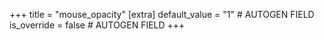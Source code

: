 +++
title = "mouse_opacity"
[extra]
default_value = "1" # AUTOGEN FIELD
is_override = false # AUTOGEN FIELD
+++